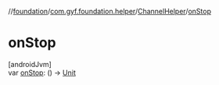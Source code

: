 //[foundation](../../../index.md)/[com.gyf.foundation.helper](../index.md)/[ChannelHelper](index.md)/[onStop](on-stop.md)

# onStop

[androidJvm]\
var [onStop](on-stop.md): () -&gt; [Unit](https://kotlinlang.org/api/core/kotlin-stdlib/kotlin/-unit/index.html)